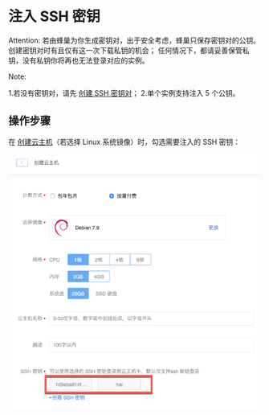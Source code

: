 # 注入 SSH 密钥

<span>Attention:</span>
若由蜂巢为你生成密钥对，出于安全考虑，蜂巢只保存密钥对的公钥。创建密钥对时有且仅有这一次下载私钥的机会；
任何情况下，都请妥善保管私钥，没有私钥你将再也无法登录对应的实例。

<span>Note:</span><div class="alertContent">1.若没有密钥对，请先 [创建 SSH 密钥对](../md.html#!计算服务/云主机/使用指南/密钥和密码/云主机-创建SSH密钥.md)；
2.单个实例支持注入 5 个公钥。</div>

## 操作步骤

在 [创建云主机](../md.html#!计算服务/云主机/使用指南/实例/创建云主机.md)（若选择 Linux 系统镜像）时，勾选需要注入的 SSH 密钥：

![](../../image/使用指南-密钥和密钥-注入密钥.png)